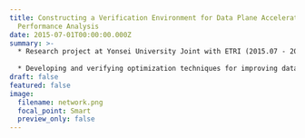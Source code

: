 ```yaml
---
title: Constructing a Verification Environment for Data Plane Acceleration and
  Performance Analysis
date: 2015-07-01T00:00:00.000Z
summary: >-
  * Research project at Yonsei University Joint with ETRI (2015.07 - 2015.12)
  
  * Developing and verifying optimization techniques for improving data plane acceleration in virtualized network environment
draft: false
featured: false
image:
  filename: network.png
  focal_point: Smart
  preview_only: false
---
```

